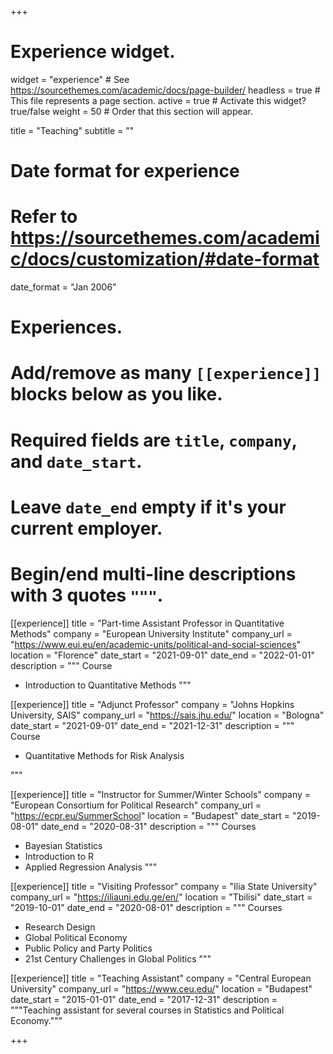 +++
# Experience widget.
widget = "experience"  # See https://sourcethemes.com/academic/docs/page-builder/
headless = true  # This file represents a page section.
active = true  # Activate this widget? true/false
weight = 50  # Order that this section will appear.

title = "Teaching"
subtitle = ""

# Date format for experience
#   Refer to https://sourcethemes.com/academic/docs/customization/#date-format
date_format = "Jan 2006"

# Experiences.
#   Add/remove as many `[[experience]]` blocks below as you like.
#   Required fields are `title`, `company`, and `date_start`.
#   Leave `date_end` empty if it's your current employer.
#   Begin/end multi-line descriptions with 3 quotes `"""`.



  [[experience]]
  title = "Part-time Assistant Professor in Quantitative Methods"
  company = "European University Institute"
  company_url = "https://www.eui.eu/en/academic-units/political-and-social-sciences"
  location = "Florence"
  date_start = "2021-09-01"
  date_end = "2022-01-01"
  description = """
  Course

  * Introduction to Quantitative Methods
  """


  [[experience]]
  title = "Adjunct Professor"
  company = "Johns Hopkins University, SAIS"
  company_url = "https://sais.jhu.edu/"
  location = "Bologna"
  date_start = "2021-09-01"
  date_end = "2021-12-31"
  description = """
  Course

  * Quantitative Methods for Risk Analysis
  
  """



[[experience]]
  title = "Instructor for Summer/Winter Schools"
  company = "European Consortium for Political Research"
  company_url = "https://ecpr.eu/SummerSchool"
  location = "Budapest"
  date_start = "2019-08-01"
  date_end = "2020-08-31"
  description = """
  Courses
  
  * Bayesian Statistics
  * Introduction to R
  * Applied Regression Analysis
  """


[[experience]]
  title = "Visiting Professor"
  company = "Ilia State University"
  company_url = "https://iliauni.edu.ge/en/"
  location = "Tbilisi"
  date_start = "2019-10-01"
  date_end = "2020-08-01"
  description = """
  Courses
  
  * Research Design
  * Global Political Economy
  * Public Policy and Party Politics
  * 21st Century Challenges in Global Politics
  """
  
  
[[experience]]
  title = "Teaching Assistant"
  company = "Central European University"
  company_url = "https://www.ceu.edu/"
  location = "Budapest"
  date_start = "2015-01-01"
  date_end = "2017-12-31"
  description = """Teaching assistant for several courses in Statistics and Political Economy."""
  
  
  
+++
